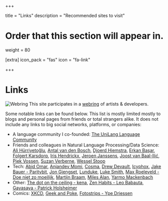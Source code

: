 +++

title = "Links"
description = "Recommended sites to visit"

# Order that this section will appear in.
weight = 80

[extra]
icon_pack = "fas"
icon = "fa-link"

+++

# Links

![Webring](/img/webring.png) This site participates in a [webring](https://webring.xxiivv.com/) of artists & developers.

Some notable links can be found below. This list is mostly limited mostly to blogs and personal pages from friends or total strangers
alike. It does not include any links to big social networks, platforms, or companies:

* A language community I co-founded: [The UniLang Language Community](https://unilang.org)
* Friends and colleagues in Natural Language Processing/Data Science: [Ali Hürriyetoğlu](http://www.hurrial.com), [Antal van den Bosch](https://antalvandenbosch.nl), [Djoerd Hiemstra](https://djoerdhiemstra.com/), [Erkan Başar](http://www.mebasar.com), [Folgert Karsdorp](https://www.karsdorp.io/), [Iris Hendrickx](https://i-hx.nl), [Jeroen Janssens](https://jeroenjanssens.com/), [Joost van Baal-Ilić](http://mdcc.cx/), [Piek Vossen](http://vossen.info/), [Suzan Verberne](http://liacs.leidenuniv.nl/~verbernes/), [Wessel Stoop](http://wesselstoop.ruhosting.nl/)
* Tech: [Abid Omar](https://omarabid.com), [Anjandev Momi](https://momi.ca/), [Cosma](http://bactra.org/), [Drew Devault](https://drewdevault.com/), [Icyphox](https://icyphox.sh/), [Jake Bauer - Paritybit](https://www.paritybit.ca/), [Jon Gjengset](https://thesquareplanet.com/),  [Lunduke](https://lunduke.com/), [Luke Smith](https://lukesmith.xyz), [Max Roeleveld - Doe niet zo moeilijk](https://doenietzomoeilijk.nl/), [Martijn Braam](https://blog.brixit.nl/),  [Miles Alan](http://milesalan.com), [Yarmo Mackenbach](https://yarmo.eu/)
* Other: [The dot on the ceiling - kena](https://tdotc.eu), [Zen Habits - Leo Babauta](https://zenhabits.net), [Gayasaya - Patrick Holsheimer](https://gayasaya.nl)
* Comics: [XKCD](https://xkcd.com), [Geek and Poke](http://geek-and-poke.com), [Fotostrips - Ype Driessen](https://fotostrips.nl)
